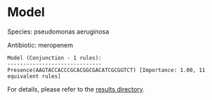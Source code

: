 
# Model

Species: pseudomonas aeruginosa

Antibiotic: meropenem

```
Model (Conjunction - 1 rules):
------------------------------
Presence(AAGTACCACCCGCACGGCGACATCGCGGTCT) [Importance: 1.00, 11 equivalent rules]

```

For details, please refer to the [results directory](../../../../../results/scm_b/pseudomonas%20aeruginosa/meropenem/repeat_8/).

